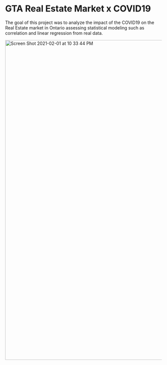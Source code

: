 # GTA Real Estate Market x COVID19

The goal of this project was to analyze the impact of the COVID19 on the Real Estate market in Ontario assessing statistical modeling such as correlation and linear regression from real data. 

<img width="1026" alt="Screen Shot 2021-02-01 at 10 33 44 PM" src="https://user-images.githubusercontent.com/71298635/106548815-b27cb780-64dd-11eb-9957-873811966117.png">
